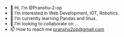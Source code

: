 - 👋 Hi, I’m @Pranshu-2-op
- 👀 I’m interested in Web Development, IOT, Robotics.
- 🌱 I’m currently learning Pandas and linux.
- 💞️ I’m looking to collaborate on ...
- 📫 How to reach me pranshu2op@gmail.com

<!---
Pranshu-2-op/Pranshu-2-op is a ✨ special ✨ repository because its `README.md` (this file) appears on your GitHub profile.
You can click the Preview link to take a look at your changes.
--->
